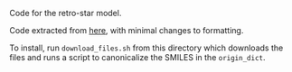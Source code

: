 Code for the retro-star model.

Code extracted from [here](https://github.com/binghong-ml/retro_star/tree/master/retro_star/packages/mlp_retrosyn/mlp_retrosyn),
with minimal changes to formatting.

To install, run `download_files.sh` from this directory which downloads the files and runs a script to canonicalize the SMILES
in the `origin_dict`.
